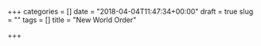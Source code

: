 +++
categories = []
date = "2018-04-04T11:47:34+00:00"
draft = true
slug = ""
tags = []
title = "New World Order"

+++
